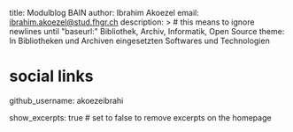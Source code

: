 title: Modulblog BAIN
author: Ibrahim Akoezel
email: ibrahim.akoezel@stud.fhgr.ch
description: > # this means to ignore newlines until "baseurl:"
  Bibliothek, Archiv, Informatik, Open Source
theme: In Bibliotheken und Archiven eingesetzten Softwares und Technologien

# social links
github_username:  akoezeibrahi

show_excerpts: true # set to false to remove excerpts on the homepage
